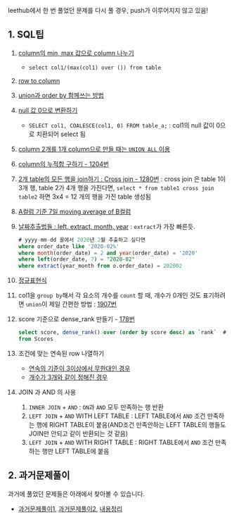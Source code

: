 leethub에서 한 번 풀었던 문제를 다시 풀 경우, push가 이루어지지 않고 있음!

## 1. SQL팁

1. [column의 min, max 값으로 column 나누기](https://stackoverflow.com/questions/55438720/how-to-divide-each-row-of-column-by-its-max-min-value-sql)
    + `select col1/(max(col1) over ()) from table`

2. [row to column](https://stackoverflow.com/questions/1241178/mysql-rows-to-columns)

3. [union과 order by 함께쓰는 방법](https://stackoverflow.com/questions/3531251/using-union-and-order-by-clause-in-mysql)

4. [null 값 0으로 변환하기](https://leetcode.com/problems/employee-bonus/discuss/425697/MySQL-solution-(LEFT-JOIN))
    + `SELECT col1, COALESCE(col1, 0) FROM table_a;` : col1의 null 값이 0으로 치환되어 select 됨

5. [column 2개를 1개 column으로 만들 때는 `UNION ALL` 이용](https://leetcode.com/problems/friend-requests-ii-who-has-the-most-friends/discuss/103812/Share-My-Accepted-SQL-Query-using-%22union-all%22-the-first-Accepted-answer-of-all) 

6. [column의 누적합 구하기 - 1204번](https://leetcode.com/problems/last-person-to-fit-in-the-bus/discuss/389961/MySQL-beat-100-lol.-Of-course-since-I'm-the-first-one-to-do-this-problem.)

7. [2개 table의 모든 행을 join하기 : Cross join - 1280번](https://leetcode.com/problems/students-and-examinations/submissions/) : cross join 은 table 1이 3개 행, table 2가 4개 행을 가진다면, `select * from table1 cross join table2` 하면 3x4 = 12 개의 행을 가진 table 생성됨

8. [A컬럼 기준 7일 moving average of B컬럼](https://github.com/jisy2718/Algorithm-SQL/tree/master/LeetCode-SQL/Medium/1321-restaurant-growth)

9. [날짜추출법들 : left, extract, month, year](https://leetcode.com/problems/list-the-products-ordered-in-a-period/discuss/497520/Myql-Using-Month-and-Year-function) : `extract`가 가장 빠른듯.
    ```sql
    # yyyy-mm-dd 꼴에서 2020년 2월 추출하고 싶다면
    where order_date like '2020-02%'
    where month(order_date) = 2 and year(order_date) = '2020'
    where left(order_date, 7) = "2020-02"
    where extract(year_month from o.order_date) = 202002
    ```

10. [정규표현식](https://github.com/jisy2718/code_sample/blob/master/%EC%A0%95%EA%B7%9C%ED%91%9C%ED%98%84%EC%8B%9D.ipynb)

11. col1을 `group by`해서 각 요소의 개수를 `count` 할 때, 개수가 0개인 것도 표기하려면 `union`이 제일 간편한 방법 : [1907번](https://leetcode.com/problems/count-salary-categories/discuss/1303611/MySQL-CASE-vs-NUION-be-careful-with-0)

12. score 기준으로 dense_rank 만들기 - [178번](https://leetcode.com/problems/rank-scores/submissions/)
    ```sql
    select score, dense_rank() over (order by score desc) as `rank`  # 2등 2명일 때 그 다음이 4등되려면 rank() 사용하기 / partitioned by 추가해서 그루핑 가능
    from Scores
    ```
    
13. 조건에 맞는 연속된 row 나열하기
    + [연속의 기준이 3이상에서 무한대인 경우](https://github.com/jisy2718/Algorithm-SQL/blob/master/LeetCode-SQL/Hard/0601-human-traffic-of-stadium/0601-human-traffic-of-stadium.sql)
    + [개수가 3개와 같이 정해진 경우](https://github.com/jisy2718/Algorithm-SQL/blob/master/LeetCode-SQL/Medium/0180-consecutive-numbers/0180-consecutive-numbers.sql)


14. JOIN 과 AND 의 사용
    1. `INNER JOIN` + `AND` : `ON`과 `AND` 모두 만족하는 행 반환
    2. `LEFT JOIN` + `AND` WITH LEFT TABLE : LEFT TABLE에서 `AND` 조건 만족하는 행에 RIGHT TABLE이 붙음(AND조건 만족안하는 LEFT TABLE의 행들도 JOIN만 안되고 같이 반환되는 것 같음)
    3. `LEFT JOIN` + `AND` WITH RIGHT TABLE : RIGHT TABLE에서 `AND` 조건 만족하는 행만 LEFT TABLE에 붙음


## 2. 과거문제풀이
과거에 풀었던 문제들은 아래에서 찾아볼 수 있습니다.
+ [과거문제풀이1](https://github.com/jisy2718/TIL/blob/master/SQL/leetcode.md), [과거문제풀이2](https://github.com/jisy2718/leetcode#readme), [내용정리](https://github.com/jisy2718/Development/blob/master/SQL/SQL.md)
